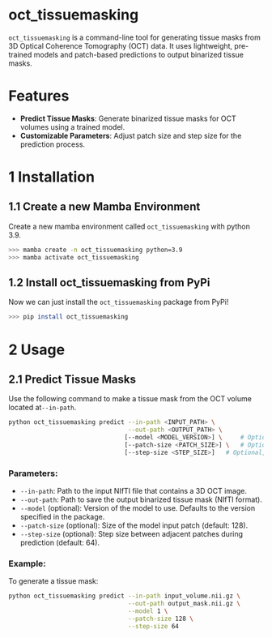 # oct_tissuemasking

`oct_tissuemasking` is a command-line tool for generating tissue masks from 3D Optical Coherence Tomography (OCT) data. It uses lightweight, pre-trained models and patch-based predictions to output binarized tissue masks.

# Features

- **Predict Tissue Masks**: Generate binarized tissue masks for OCT volumes using a trained model.
- **Customizable Parameters**: Adjust patch size and step size for the prediction process.

# 1 Installation

## 1.1 Create a new Mamba Environment

Create a new mamba environment called `oct_tissuemasking` with python 3.9.

```bash
>>> mamba create -n oct_tissuemasking python=3.9
>>> mamba activate oct_tissuemasking
```

## 1.2 Install oct_tissuemasking from PyPi

Now we can just install the `oct_tissuemasking` package from PyPi!

```bash
>>> pip install oct_tissuemasking
```

# 2 Usage

## 2.1 Predict Tissue Masks

Use the following command to make a tissue mask from the OCT volume located at`--in-path`.

```bash
python oct_tissuemasking predict --in-path <INPUT_PATH> \
                                 --out-path <OUTPUT_PATH> \
                                [--model <MODEL_VERSION>] \ 	# Optional, default 1
                                [--patch-size <PATCH_SIZE>] \ 	# Optional, default 128
                                [--step-size <STEP_SIZE>] 	# Optional, default 128
```

### Parameters:

- `--in-path`: Path to the input NIfTI file that contains a 3D OCT image.
- `--out-path`: Path to save the output binarized tissue mask (NIfTI format).
- `--model` (optional): Version of the model to use. Defaults to the version specified in the package.
- `--patch-size` (optional): Size of the model input patch (default: 128).
- `--step-size` (optional): Step size between adjacent patches during prediction (default: 64).

### Example:

To generate a tissue mask:

```bash
python oct_tissuemasking predict --in-path input_volume.nii.gz \
                                 --out-path output_mask.nii.gz \
                                 --model 1 \
                                 --patch-size 128 \
                                 --step-size 64
```
